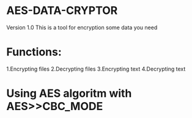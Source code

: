 # AES-DATA-CRYPTOR
Version 1.0
This is a tool for encryption some data you need
# Functions:
1.Encrypting files
2.Decrypting files
3.Encrypting text
4.Decrypting text
# Using AES algoritm with AES>>CBC_MODE
